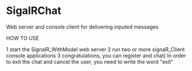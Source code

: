 # SigalRChat
Web server and console client for delivering inputed messages 

HOW TO USE

1 start the SignalR_WithModel web server 
2 run two or more signaR_Client console applications
3 congratulations, you can register and chat) In order to exit the chat and cancel the user, you need to write the word "exit"
